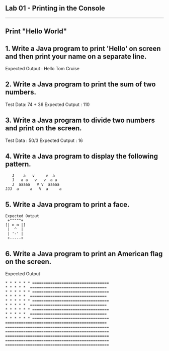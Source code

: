 ## Lab 01 - Printing in the Console
___

## Print "Hello World"

## 1. Write a Java program to print 'Hello' on screen and then print your name on a separate line.
Expected Output :
Hello
Tom Cruise
## 2. Write a Java program to print the sum of two numbers.
Test Data:
74 + 36
Expected Output :
110
## 3. Write a Java program to divide two numbers and print on the screen.
Test Data :
50/3
Expected Output :
16
## 4. Write a Java program to display the following pattern.
```Sample Pattern :
   J    a   v     v  a                                                  
   J   a a   v   v  a a                                                 
   J  aaaaa   V V  aaaaa                                                
JJJ  a     a   V  a     a
```
## 5. Write a Java program to print a face.
```
Expected Output
 +"""""+                                                 
[| o o |]                                                
 |  ^  |                                                 
 | '-' |                                                 
 +-----+
```
## 6. Write a Java program to print an American flag on the screen.
Expected Output
```
* * * * * * ==================================
* * * * *  ==================================
* * * * * * ==================================
* * * * *  ==================================
* * * * * * ==================================
* * * * *  ==================================
* * * * * * ==================================
* * * * *  ==================================
* * * * * * ==================================                                                                
=============================================                                                                
==============================================                                                                
==============================================                                                                
==============================================                                                                
==============================================                                                                
==============================================
```  